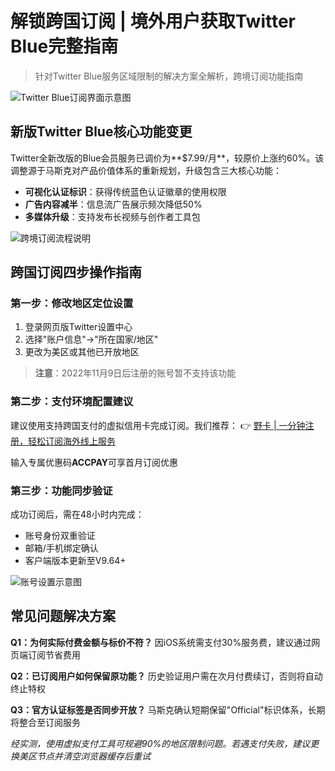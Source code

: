 # 解锁跨国订阅 | 境外用户获取Twitter Blue完整指南

> 针对Twitter Blue服务区域限制的解决方案全解析，跨境订阅功能指南

![Twitter Blue订阅界面示意图](https://bbtdd.com/wp-content/uploads/img/809547321054062.webp)

## 新版Twitter Blue核心功能变更
Twitter全新改版的Blue会员服务已调价为**$7.99/月**，较原价上涨约60%。该调整源于马斯克对产品价值体系的重新规划，升级包含三大核心功能：
- **可视化认证标识**：获得传统蓝色认证徽章的使用权限
- **广告内容减半**：信息流广告展示频次降低50%
- **多媒体升级**：支持发布长视频与创作者工具包

![跨境订阅流程说明](https://bbtdd.com/wp-content/uploads/img/430937098.webp)

## 跨国订阅四步操作指南

### 第一步：修改地区定位设置
1. 登录网页版Twitter设置中心
2. 选择"账户信息"→"所在国家/地区"
3. 更改为美区或其他已开放地区

> **注意**：2022年11月9日后注册的账号暂不支持该功能

### 第二步：支付环境配置建议
建议使用支持跨国支付的虚拟信用卡完成订阅。我们推荐：
👉 [野卡 | 一分钟注册，轻松订阅海外线上服务](https://bbtdd.com/yeka)

输入专属优惠码**ACCPAY**可享首月订阅优惠

### 第三步：功能同步验证
成功订阅后，需在48小时内完成：
- 账号身份双重验证
- 邮箱/手机绑定确认
- 客户端版本更新至V9.64+

![账号设置示意图](https://bbtdd.com/wp-content/uploads/img/614153595.webp)

## 常见问题解决方案
**Q1：为何实际付费金额与标价不符？**
因iOS系统需支付30%服务费，建议通过网页端订阅节省费用

**Q2：已订阅用户如何保留原功能？**
历史验证用户需在次月付费续订，否则将自动终止特权

**Q3：官方认证标签是否同步开放？**
马斯克确认短期保留"Official"标识体系，长期将整合至订阅服务

*经实测，使用虚拟支付工具可规避90%的地区限制问题。若遇支付失败，建议更换美区节点并清空浏览器缓存后重试*